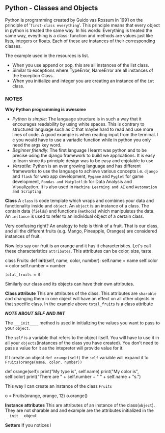 ## Python - Classes and Objects
Python is programming created by Guido vas Rossum in 1991 on the principle of '```first-class everything```'.
This principle means that every object in python is treated the same way.
In his words: Everything is treated the same way, eveything is a class: function and methods are values just like lists, integers or floats. Each of these are instances of their corresponding classes.

The example used in the resources is list.
- When you use append or pop, this are all instances of the list class.
- Similar to exceptions where TypeError, NameError are all instances of the Exception Class.
- When you initialize and integer you are creating an instance of the ```int``` class.

### NOTES
**Why Python programming is awesome**
- *Python is simple*: The language structure is in such a way that it encourages readability by using white spaces. This is contrary to structured language such as C that maybe hard to read and use more lines of code.
A good example is when reading input from the terminal. I c you would have to use a variadic function while in python you only need the args key word.
- *Beginner friendly*: The first language I learnt was python and to be precise using the django framework to build we applications. It is easy to learn since its principle design was to be easy and enjotable to use
- *Versatile*: Python is an ever growing language and has different frameworks to use the language to achieve various concepts i.e. ```django``` and ```flask``` for web app development, ```Pygame``` and ```Pyglet``` for game development, ```Pandas and Matplotlib``` for Data Analysis and Visualization. It is also used in ```Machine Learning and AI``` and ```Automation and Scripting```

**Class**
A ```class``` is code template which wraps and combines your data and functionality inside and ```object```.
An ```object``` is an instance of a class. The contain data (```fields```) and functions (```methods```) which manipulates the data.
An ```instance``` is used to refer to an individual object of a certain class.

Very confusing right? An analogy to help is think of a fruit. That is our class, and all the different fruits (e.g. Mango, Pineapple, Oranges) are considered instances of fruit.

Now lets say our fruit is an orange and it has it characteristics. Let's call these characteristics ```attributes```. This attributes can be color, size, taste.

class Fruits:
	def __init__(self, name, color, number):
		self.name = name
		self.color = color
		self.number = number

	total_fruits = 0

Similarly our class and its objects can have their own attributes.

**Class attribute**
This are attributes of the class. This attributes are ```sharable``` and changing them in one object will have an effect on all other objects in that specific class.
In the example above ```total_fruits``` is a class attribute

***NOTE ABOUT SELF AND INIT***

 The ```___init____``` method is used in initializing the values you want to pass to your ```object```.

The ```self``` is a variable that refers to the object itself. You will have to use it in all your ```objects```(instances of the class you have created). You don't need to pass a value for it as the intepreter will provide value for it.

If I create an object ```def orange(self)``` the ```self``` variable will expand it to ```Fruits(orange(name, color, number))```

def orange(self):
	print("My type is", self.name)
	print("My color is", self.color)
	print("There are " + self.number + " " + self.name + "s.")

This way I can create an instance of the class ```Fruits```

o = Fruits(orange, orange, 12)
o.orange()

**Instance attributes**
This are attributes of an instance of the class(```object```).
They are not sharable and and example are the attributes initialized in the ```__init__``` object

**Setters**
If you notices I

